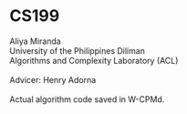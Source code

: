 # CS199

Aliya Miranda <br />
University of the Philippines Diliman <br />
Algorithms and Complexity Laboratory (ACL)<br />
<br />
Advicer: Henry Adorna<br />
<br />
Actual algorithm code saved in W-CPMd.<br />